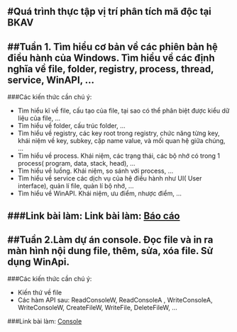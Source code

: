 #Quá trình thực tập vị trí phân tích mã độc tại BKAV 
---
##Tuần 1. Tìm hiểu cơ bản về các phiên bản hệ điều hành của Windows. Tìm hiểu về các định nghĩa về file, folder, registry, process, thread, service, WinAPI, ...
---
###Các kiến thức cần chú ý:
- Tìm hiểu kĩ về file, cấu tạo của file, tại sao có thể phân biệt được kiểu dữ liệu của file, ...
- Tìm hiểu về folder, cấu trúc folder, ...
- Tìm hiểu về registry, các key root trong registry, chức năng từng key, khái niệm về key, subkey, cặp name value, và mối quan hệ giữa chúng, ...
- Tìm hiểu về process. Khái niệm, các trạng thái, các bộ nhớ có trong 1 process( program, data, stack, head), ...
- Tìm hiểu về luồng. Khái niệm, so sánh với process, ...
- Tìm hiểu về service các dịch vụ của hệ điều hành như UI( User interface), quản lí file, quản lí bộ nhớ, ...
- Tìm hiểu về WinAPI. Khái niệm, ưu điểm, nhược điểm, ...

###Link bài làm: Link bài làm: [Báo cáo](https://github.com/1337DaKL/Intern/blob/main/B%C3%A1o%20c%C3%A1o%20SVTT%202025_Tr%E1%BB%8Bnh%20%C4%90%E1%BA%AFc%20L%C6%B0%E1%BB%A3ng_Tu%E1%BA%A7n%201.pdf)
---
##Tuần 2.Làm dự án console. Đọc file và in ra màn hình nội dung file, thêm, sửa, xóa file. Sử dụng WinApi.
---
###Các kiến thức cần chú ý:
- Kiến thứ về file
- Các hàm API sau: ReadConsoleW, ReadConsoleA , WriteConsoleA, WriteConsoleW, CreateFileW, WriteFile, DeleteFileW, ...

###Link bài làm: [Console](https://github.com/1337DaKL/Intern/blob/main/console.cpp)


